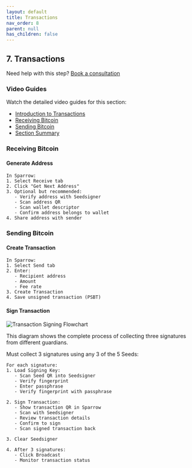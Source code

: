 ```yaml
---
layout: default
title: Transactions
nav_order: 8
parent: null
has_children: false
---
```


## 7. Transactions

Need help with this step? [Book a consultation](https://thebitcoinbackup.com/services)

### Video Guides
Watch the detailed video guides for this section:
- [Introduction to Transactions](https://archive.org/details/the-bitcoin-backup-self-inheritance-protocol/Section+7+-+Lesson+1.mp4)
- [Receiving Bitcoin](https://archive.org/details/the-bitcoin-backup-self-inheritance-protocol/Section+7+-+Lesson+2.mp4)
- [Sending Bitcoin](https://archive.org/details/the-bitcoin-backup-self-inheritance-protocol/Section+7+-+Lesson+3.mp4)
- [Section Summary](https://archive.org/details/the-bitcoin-backup-self-inheritance-protocol/Section+7+-+Lesson+4.mp4)

### Receiving Bitcoin

#### Generate Address
```
In Sparrow:
1. Select Receive tab
2. Click "Get Next Address"
3. Optional but recommended:
   - Verify address with Seedsigner
   - Scan address QR
   - Scan wallet descriptor
   - Confirm address belongs to wallet
4. Share address with sender
```

### Sending Bitcoin

#### Create Transaction
```
In Sparrow:
1. Select Send tab
2. Enter:
   - Recipient address
   - Amount
   - Fee rate
3. Create Transaction
4. Save unsigned transaction (PSBT)
```

#### Sign Transaction

![Transaction Signing Flowchart](/Self-Inheritance-Protocol/assets/docs/recovery-instructions/transaction-signing-flowchart/transaction-signing-flowchart.png)

This diagram shows the complete process of collecting three signatures from different guardians.

Must collect 3 signatures using any 3 of the 5 Seeds:
```
For each signature:
1. Load Signing Key:
   - Scan Seed QR into Seedsigner
   - Verify fingerprint
   - Enter passphrase
   - Verify fingerprint with passphrase

2. Sign Transaction:
   - Show transaction QR in Sparrow
   - Scan with Seedsigner
   - Review transaction details
   - Confirm to sign
   - Scan signed transaction back

3. Clear Seedsigner

4. After 3 signatures:
   - Click Broadcast
   - Monitor transaction status
```
